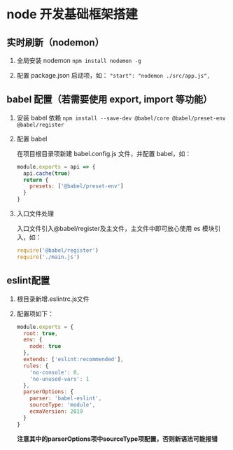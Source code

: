 # node 开发基础框架搭建

## 实时刷新（nodemon）

1. 全局安装 nodemon
   `npm install nodemon -g`

2. 配置 package.json 启动项，如：
   `"start": "nodemon ./src/app.js",`

## babel 配置（若需要使用 export, import 等功能）

1. 安装 babel 依赖
   `npm install --save-dev @babel/core @babel/preset-env @babel/register`

2. 配置 babel

    在项目根目录项新建 babel.config.js 文件，并配置 babel，如：

    ```javascript
    module.exports = api => {
      api.cache(true)
      return {
        presets: ['@babel/preset-env']
      }
    }
    ```

3. 入口文件处理

    入口文件引入@babel/register及主文件，主文件中即可放心使用 es 模块引入，如：

    ```javascript
    require('@babel/register')
    require('./main.js')
    ```

## eslint配置

1. 根目录新增.eslintrc.js文件

2. 配置项如下：

    ```javascript
    module.exports = {
      root: true,
      env: {
        node: true
      },
      extends: ['eslint:recommended'],
      rules: {
        'no-console': 0,
        'no-unused-vars': 1
      },
      parserOptions: {
        parser: 'babel-eslint',
        sourceType: 'module',
        ecmaVersion: 2019
      }
    }
    ```

    **注意其中的parserOptions项中sourceType项配置，否则新语法可能报错**
